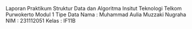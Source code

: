 Laporan Praktikum Struktur Data dan Algoritma 
Insitut Teknologi Telkom Purwokerto
Modul 1 Tipe Data
Nama : Muhammad Aulia Muzzaki Nugraha
NIM : 231112051
Kelas : IF11B
